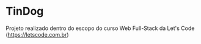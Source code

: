 # TinDog
Projeto realizado dentro do escopo do curso Web Full-Stack da Let's Code (https://letscode.com.br)
